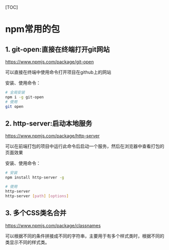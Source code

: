 [TOC]

# npm常用的包

## 1. git-open:直接在终端打开git网站

https://www.npmjs.com/package/git-open

可以直接在终端中使用命令打开项目在github上的网站

安装、使用命令：

```bash
# 全局安装
npm i -g git-open
# 使用
git open
```

## 2. http-server:启动本地服务

https://www.npmjs.com/package/http-server

可以在前端打包的项目中运行此命令后启动一个服务，然后在浏览器中查看打包的页面效果

安装、使用命令：

```bash
# 安装
npm install http-server -g

# 使用
http-server
http-server [path] [options]
```

## 3. 多个CSS类名合并

https://www.npmjs.com/package/classnames

可以根据不同的条件拼接成不同的字符串，主要用于有多个样式类时，根据不同的类显示不同的样式类。

